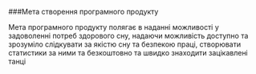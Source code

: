 ###Мета створення програмного продукту

Мета програмного продукту полягає в наданні можливості у задоволенні потреб здорового сну, надаючи можливість доступно та зрозуміло слідкувати за якістю сну та безпекою праці, створювати статистики за ними та безкоштовно та швидко знаходити зацікавлені танці

